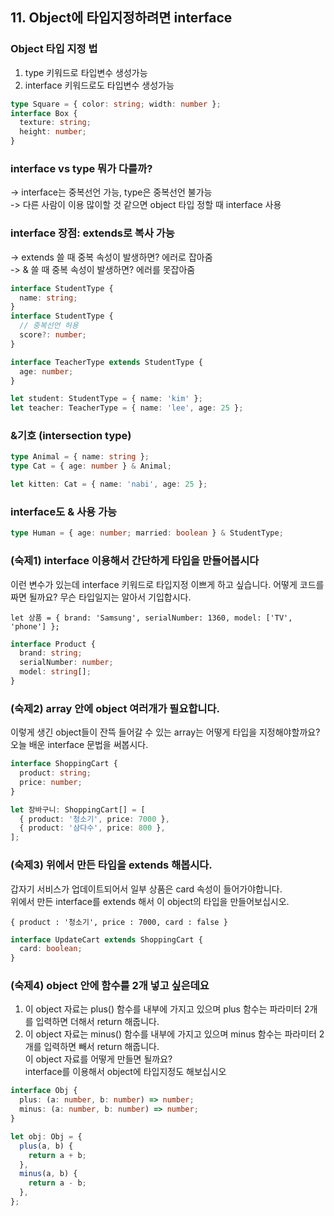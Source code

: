 ## 11. Object에 타입지정하려면 interface

### Object 타입 지정 법

1. type 키워드로 타입변수 생성가능
2. interface 키워드로도 타입변수 생성가능

```ts
type Square = { color: string; width: number };
interface Box {
  texture: string;
  height: number;
}
```

### interface vs type 뭐가 다를까?

-> interface는 중복선언 가능, type은 중복선언 불가능<br>
-> 다른 사람이 이용 많이할 것 같으면 object 타입 정할 때 interface 사용

### interface 장점: extends로 복사 가능

-> extends 쓸 때 중복 속성이 발생하면? 에러로 잡아줌<br>
-> & 쓸 때 중복 속성이 발생하면? 에러를 못잡아줌

```ts
interface StudentType {
  name: string;
}
interface StudentType {
  // 중복선언 허용
  score?: number;
}

interface TeacherType extends StudentType {
  age: number;
}

let student: StudentType = { name: 'kim' };
let teacher: TeacherType = { name: 'lee', age: 25 };
```

### &기호 (intersection type)

```ts
type Animal = { name: string };
type Cat = { age: number } & Animal;

let kitten: Cat = { name: 'nabi', age: 25 };
```

### interface도 & 사용 가능

```ts
type Human = { age: number; married: boolean } & StudentType;
```

### (숙제1) interface 이용해서 간단하게 타입을 만들어봅시다

이런 변수가 있는데 interface 키워드로 타입지정 이쁘게 하고 싶습니다.
어떻게 코드를 짜면 될까요?
무슨 타입일지는 알아서 기입합시다.

`let 상품 = { brand: 'Samsung', serialNumber: 1360, model: ['TV', 'phone'] };`

```ts
interface Product {
  brand: string;
  serialNumber: number;
  model: string[];
}
```

### (숙제2) array 안에 object 여러개가 필요합니다.

이렇게 생긴 object들이 잔뜩 들어갈 수 있는 array는 어떻게 타입을 지정해야할까요?<br>
오늘 배운 interface 문법을 써봅시다.

```ts
interface ShoppingCart {
  product: string;
  price: number;
}

let 장바구니: ShoppingCart[] = [
  { product: '청소기', price: 7000 },
  { product: '삼다수', price: 800 },
];
```

### (숙제3) 위에서 만든 타입을 extends 해봅시다.

갑자기 서비스가 업데이트되어서 일부 상품은 card 속성이 들어가야합니다.<br>
위에서 만든 interface를 extends 해서 이 object의 타입을 만들어보십시오.<br>

`{ product : '청소기', price : 7000, card : false }`

```ts
interface UpdateCart extends ShoppingCart {
  card: boolean;
}
```

### (숙제4) object 안에 함수를 2개 넣고 싶은데요

1. 이 object 자료는 plus() 함수를 내부에 가지고 있으며 plus 함수는 파라미터 2개를 입력하면 더해서 return 해줍니다.
2. 이 object 자료는 minus() 함수를 내부에 가지고 있으며 minus 함수는 파라미터 2개를 입력하면 빼서 return 해줍니다.<br>
   이 object 자료를 어떻게 만들면 될까요?<br>
   interface를 이용해서 object에 타입지정도 해보십시오

```ts
interface Obj {
  plus: (a: number, b: number) => number;
  minus: (a: number, b: number) => number;
}

let obj: Obj = {
  plus(a, b) {
    return a + b;
  },
  minus(a, b) {
    return a - b;
  },
};
```
